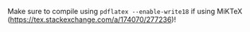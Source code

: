Make sure to compile using `pdflatex --enable-write18` if using MiKTeX (https://tex.stackexchange.com/a/174070/277236)! 